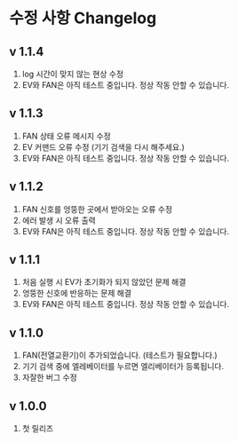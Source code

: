 수정 사항 Changelog
==================
v 1.1.4
-------
1. log 시간이 맞지 않는 현상 수정
2. EV와 FAN은 아직 테스트 중입니다. 정상 작동 안할 수 있습니다.

v 1.1.3
-------
1. FAN 상태 오류 메시지 수정
2. EV 커맨드 오류 수정 (기기 검색을 다시 해주세요.)
3. EV와 FAN은 아직 테스트 중입니다. 정상 작동 안할 수 있습니다.

v 1.1.2
-------
1. FAN 신호를 엉뚱한 곳에서 받아오는 오류 수정
2. 에러 발생 시 오류 출력
3. EV와 FAN은 아직 테스트 중입니다. 정상 작동 안할 수 있습니다.

v 1.1.1
-------
1. 처음 실행 시 EV가 초기화가 되지 않았던 문제 해결
2. 엉뚱한 신호에 반응하는 문제 해결
3. EV와 FAN은 아직 테스트 중입니다. 정상 작동 안할 수 있습니다.

v 1.1.0
-------
1. FAN(전열교환기)이 추가되었습니다. (테스트가 필요합니다.)
2. 기기 검색 중에 엘레베이터를 누르면 엘리베이터가 등록됩니다.
3. 자잘한 버그 수정

v 1.0.0
-------
1. 첫 릴리즈
